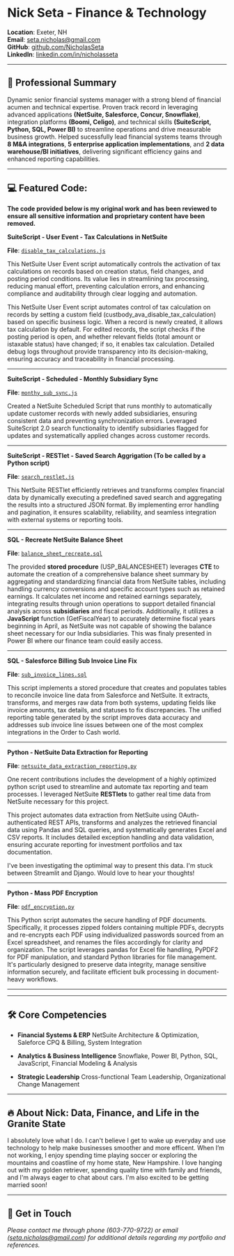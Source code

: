 
# Nick Seta - Finance & Technology

**Location**: Exeter, NH  
**Email**: [seta.nicholas@gmail.com](mailto:seta.nicholas@gmail.com)  
**GitHub**: [github.com/NicholasSeta](https://github.com/setanicholas)  
**LinkedIn**: [linkedin.com/in/nicholasseta](https://www.linkedin.com/in/nicholasseta)



---



## 🚀 Professional Summary

Dynamic senior financial systems manager with a strong blend of financial acumen and technical expertise. Proven track record in leveraging advanced applications **(NetSuite, Salesforce, Concur, Snowflake)**, integration platforms **(Boomi, Celigo)**, and technical skills **(SuiteScript, Python, SQL, Power BI)** to streamline operations and drive measurable business growth. Helped sucessfully lead financial systems teams through **8 M&A integrations**, **5 enterprise application implementations**, and **2 data warehouse/BI initiatives**, delivering significant efficiency gains and enhanced reporting capabilities.


---


## 💻 Featured Code: 


**The code provided below is my original work and has been reviewed to ensure all sensitive information and proprietary content have been removed.**


**SuiteScript - User Event - Tax Calculations in NetSuite**

**File**: [`disable_tax_calculations.js`](https://github.com/setanicholas/portfolio/blob/main/assets/suitescript/disable_tax_calculations.js)

This NetSuite User Event script automatically controls the activation of tax calculations on records based on creation status, field changes, and posting period conditions. Its value lies in streamlining tax processing, reducing manual effort, preventing calculation errors, and enhancing compliance and auditability through clear logging and automation.

This NetSuite User Event script automates control of tax calculation on records by setting a custom field (custbody_ava_disable_tax_calculation) based on specific business logic. When a record is newly created, it allows tax calculation by default. For edited records, the script checks if the posting period is open, and whether relevant fields (total amount or istaxable status) have changed; if so, it enables tax calculation. Detailed debug logs throughout provide transparency into its decision-making, ensuring accuracy and traceability in financial processing.

---

**SuiteScript - Scheduled - Monthly Subsidiary Sync**

**File**: [`monthy_sub_sync.js`](https://github.com/setanicholas/portfolio/blob/main/assets/suitescript/monthy_sub_sync.js.js)

Created a NetSuite Scheduled Script that runs monthly to automatically update customer records with newly added subsidiaries, ensuring consistent data and preventing synchronization errors. Leveraged SuiteScript 2.0 search functionality to identify subsidiaries flagged for updates and systematically applied changes across customer records. 

---

**SuiteScript - RESTlet - Saved Search Aggrigation (To be called by a Python script)**

**File**: [`search_restlet.js`](https://github.com/setanicholas/portfolio/blob/main/assets/suitescript/search_restlet.js)

This NetSuite RESTlet efficiently retrieves and transforms complex financial data by dynamically executing a predefined saved search and aggregating the results into a structured JSON format. By implementing error handling and pagination, it ensures scalability, reliability, and seamless integration with external systems or reporting tools.

---

**SQL - Recreate NetSuite Balance Sheet** 

**File**: [`balance_sheet_recreate.sql`](https://github.com/setanicholas/portfolio/blob/main/assets/sql/balance_sheet.sql)

The provided **stored procedure** (USP_BALANCESHEET) leverages **CTE** to automate the creation of a comprehensive balance sheet summary by aggregating and standardizing financial data from NetSuite tables, including handling currency conversions and specific account types such as retained earnings. It calculates net income and retained earnings separately, integrating results through union operations to support detailed financial analysis across **subsidiaries** and fiscal periods. Additionally, it utilizes a **JavaScript** function (GetFiscalYear) to accurately determine fiscal years beginning in April, as NetSuite was not capable of showing the balance sheet necessary for our India subsidiaries. This was finaly presented in Power BI where our finance team could easily access.

---
**SQL - Salesforce Billing Sub Invoice Line Fix** 

**File**: [`sub_invoice_lines.sql`](https://github.com/setanicholas/portfolio/blob/main/assets/sql/sub_invoice_lines.sql)

This script implements a stored procedure that creates and populates tables to reconcile invoice line data from Salesforce and NetSuite. It extracts, transforms, and merges raw data from both systems, updating fields like invoice amounts, tax details, and statuses to fix discrepancies. The unified reporting table generated by the script improves data accuracy and addresses sub invoice line issues between one of the most complex integrations in the Order to Cash world.

---

**Python - NetSuite Data Extraction for Reporting**

**File**: [`netsuite_data_extraction_reporting.py`](https://github.com/setanicholas/portfolio/blob/main/assets/python/netsuite_data_extraction_reporting.py)

One recent contributions includes the development of a highly optimized python script used to streamline and automate tax reporting and team processes. I leveraged NetSuite **RESTlets** to gather real time data from NetSuite necessary for this project. 

This project automates data extraction from NetSuite using OAuth-authenticated REST APIs, transforms and analyzes the retrieved financial data using Pandas and SQL queries, and systematically generates Excel and CSV reports. It includes detailed exception handling and data validation, ensuring accurate reporting for investment portfolios and tax documentation.

I've been investigating the optimimal way to present this data. I'm stuck between Streamlit and Django. Would love to hear your thoughts! 

---

**Python - Mass PDF Encryption**

**File**: [`pdf_encryption.py`](https://github.com/setanicholas/portfolio/blob/main/assets/python/encryption.py)

This Python script automates the secure handling of PDF documents. Specifically, it processes zipped folders containing multiple PDFs, decrypts and re-encrypts each PDF using individualized passwords sourced from an Excel spreadsheet, and renames the files accordingly for clarity and organization. The script leverages pandas for Excel file handling, PyPDF2 for PDF manipulation, and standard Python libraries for file management. It's particularly designed to preserve data integrity, manage sensitive information securely, and facilitate efficient bulk processing in document-heavy workflows.

---
---

## 🛠️ Core Competencies

- **Financial Systems & ERP**
  NetSuite Architecture & Optimization, Saleforce CPQ & Billing, System Integration

- **Analytics & Business Intelligence**
  Snowflake, Power BI, Python, SQL, JavaScript, Financial Modeling & Analysis

- **Strategic Leadership**
  Cross-functional Team Leadership, Organizational Change Management

---


## 🔥 About Nick: Data, Finance, and Life in the Granite State

I absolutely love what I do. I can't believe I get to wake up everyday and use technology to help make businesses smoother and more efficent. When I’m not working, I enjoy spending time playing soccer or exploring the mountains and coastline of my home state, New Hampshire. I love hanging out with my golden retriever, spending quality time with family and friends, and I'm always eager to chat about cars. I'm also excited to be getting married soon!

---

## 🤙 Get in Touch

*Please contact me through phone (603-770-9722) or email ([seta.nicholas@gmail.com](mailto:seta.nicholas@gmail.com)) for additional details regarding my portfolio and references.*
